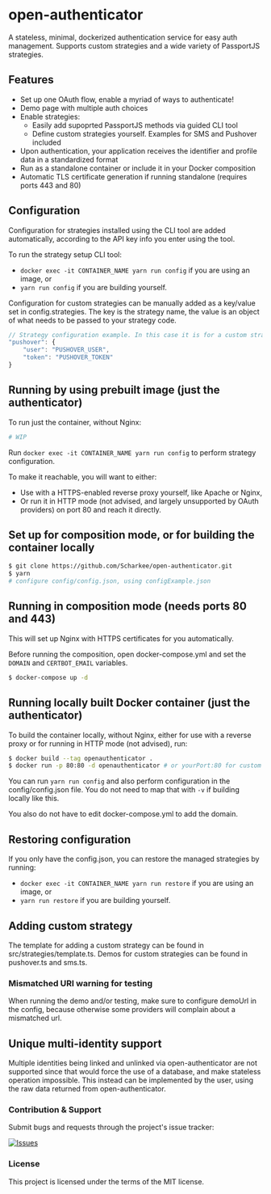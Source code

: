 # open-authenticator

A stateless, minimal, dockerized authentication service for easy auth management. Supports custom strategies and a wide variety of PassportJS strategies.

## Features

- Set up one OAuth flow, enable a myriad of ways to authenticate!
- Demo page with multiple auth choices
- Enable strategies:
  - Easily add supoprted PassportJS methods via guided CLI tool
  - Define custom strategies yourself. Examples for SMS and Pushover included
- Upon authentication, your application receives the identifier and profile data in a standardized format
- Run as a standalone container or include it in your Docker composition
- Automatic TLS certificate generation if running standalone (requires ports 443 and 80)

## Configuration

Configuration for strategies installed using the CLI tool are added automatically, according to the API key info you enter using the tool.

To run the strategy setup CLI tool:

- `docker exec -it CONTAINER_NAME yarn run config` if you are using an image, or
- `yarn run config` if you are building yourself.

Configuration for custom strategies can be manually added as a key/value set in config.strategies. The key is the strategy name, the value is an object of what needs to be passed to your strategy code.

```javascript
// Strategy configuration example. In this case it is for a custom strategy that requires a user and a token value, which is later used to send out confirmation notifications via Pushover.
"pushover": {
    "user": "PUSHOVER_USER",
    "token": "PUSHOVER_TOKEN"
}
```

## Running by using prebuilt image (just the authenticator)

To run just the container, without Nginx:

```bash
# WIP
```

Run `docker exec -it CONTAINER_NAME yarn run config` to perform strategy configuration.

To make it reachable, you will want to either:

- Use with a HTTPS-enabled reverse proxy yourself, like Apache or Nginx,
- Or run it in HTTP mode (not advised, and largely unsupported by OAuth providers) on port 80 and reach it directly.

## Set up for composition mode, or for building the container locally

```bash
$ git clone https://github.com/Scharkee/open-authenticator.git
$ yarn
# configure config/config.json, using configExample.json
```

## Running in composition mode (needs ports 80 and 443)

This will set up Nginx with HTTPS certificates for you automatically.

Before running the composition, open docker-compose.yml and set the `DOMAIN` and `CERTBOT_EMAIL` variables.

```bash
$ docker-compose up -d
```

## Running locally built Docker container (just the authenticator)

To build the container locally, without Nginx, either for use with a reverse proxy or for running in HTTP mode (not advised), run:

```bash
$ docker build --tag openauthenticator .
$ docker run -p 80:80 -d openauthenticator # or yourPort:80 for custom port
```

You can run `yarn run config` and also perform configuration in the config/config.json file. You do not need to map that with `-v` if building locally like this.

You also do not have to edit docker-compose.yml to add the domain.

## Restoring configuration

If you only have the config.json, you can restore the managed strategies by running:

- `docker exec -it CONTAINER_NAME yarn run restore` if you are using an image, or
- `yarn run restore` if you are building yourself.

## Adding custom strategy

The template for adding a custom strategy can be found in src/strategies/template.ts.
Demos for custom strategies can be found in pushover.ts and sms.ts.

### Mismatched URI warning for testing

When running the demo and/or testing, make sure to configure demoUrl in the config, because otherwise some providers will complain about a mismatched url.

## Unique multi-identity support

Multiple identities being linked and unlinked via open-authenticator are not supported since that would force the use of a database, and make stateless operation impossible. This instead can be implemented by the user, using the raw data returned from open-authenticator.

### Contribution & Support

Submit bugs and requests through the project's issue tracker:

[![Issues](http://img.shields.io/github/issues/Scharkee/netcore-postgres-oauth-boiler.svg)](https://github.com/Scharkee/netcore-postgres-oauth-boiler/issues)

### License

This project is licensed under the terms of the MIT license.
